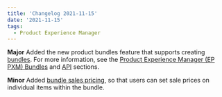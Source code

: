 ```yaml
---
title: 'Changelog 2021-11-15'
date: '2021-11-15'
tags:
  - Product Experience Manager
---
```

**Major** Added the new product bundles feature that supports creating [bundles](/docs/api/pxm/products/products). For more information, see the [Product Experience Manager (EP PXM) Bundles](/docs/api/pxm/products/products#bundles) and [API](/docs/api/pxm/products/products) sections.

**Minor** Added [bundle sales pricing](/docs/api/pxm/products/products#sale-pricing), so that users can set sale prices on individual items within the bundle.
